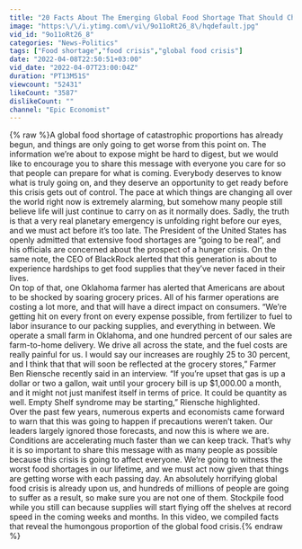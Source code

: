 ```yaml
---
title: "20 Facts About The Emerging Global Food Shortage That Should Chill You To The Core"
image: "https:\/\/i.ytimg.com\/vi\/9o11oRt26_8\/hqdefault.jpg"
vid_id: "9o11oRt26_8"
categories: "News-Politics"
tags: ["Food shortage","food crisis","global food crisis"]
date: "2022-04-08T22:50:51+03:00"
vid_date: "2022-04-07T23:00:04Z"
duration: "PT13M51S"
viewcount: "52431"
likeCount: "3587"
dislikeCount: ""
channel: "Epic Economist"
---
```

{% raw %}A global food shortage of catastrophic proportions has already begun, and things are only going to get worse from this point on. The information we’re about to expose might be hard to digest, but we would like to encourage you to share this message with everyone you care for so that people can prepare for what is coming. Everybody deserves to know what is truly going on, and they deserve an opportunity to get ready before this crisis gets out of control. The pace at which things are changing all over the world right now is extremely alarming, but somehow many people still believe life will just continue to carry on as it normally does. Sadly, the truth is that a very real planetary emergency is unfolding right before our eyes, and we must act before it’s too late. The President of the United States has openly admitted that extensive food shortages are “going to be real”, and his officials are concerned about the prospect of a hunger crisis. On the same note, the CEO of BlackRock alerted that this generation is about to experience hardships to get food supplies that they’ve never faced in their lives. <br />On top of that, one Oklahoma farmer has alerted that Americans are about to be shocked by soaring grocery prices. All of his farmer operations are costing a lot more, and that will have a direct impact on consumers. “We’re getting hit on every front on every expense possible, from fertilizer to fuel to labor insurance to our packing supplies, and everything in between. We operate a small farm in Oklahoma, and one hundred percent of our sales are farm-to-home delivery. We drive all across the state, and the fuel costs are really painful for us. I would say our increases are roughly 25 to 30 percent, and I think that that will soon be reflected at the grocery stores,” Farmer Ben Riensche recently said in an interview. “If you’re upset that gas is up a dollar or two a gallon, wait until your grocery bill is up $1,000.00 a month, and it might not just manifest itself in terms of price. It could be quantity as well. Empty Shelf syndrome may be starting,” Riensche highlighted. <br />Over the past few years, numerous experts and economists came forward to warn that this was going to happen if precautions weren’t taken. Our leaders largely ignored those forecasts, and now this is where we are. Conditions are accelerating much faster than we can keep track. That’s why it is so important to share this message with as many people as possible because this crisis is going to affect everyone. We’re going to witness the worst food shortages in our lifetime, and we must act now given that things are getting worse with each passing day. An absolutely horrifying global food crisis is already upon us, and hundreds of millions of people are going to suffer as a result, so make sure you are not one of them. Stockpile food while you still can because supplies will start flying off the shelves at record speed in the coming weeks and months. In this video, we compiled facts that reveal the humongous proportion of the global food crisis.{% endraw %}
